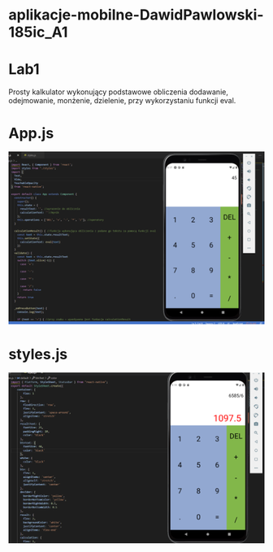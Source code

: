 # aplikacje-mobilne-DawidPawlowski-185ic_A1

# Lab1
Prosty kalkulator wykonujący podstawowe obliczenia dodawanie, odejmowanie, monżenie, dzielenie, przy wykorzystaniu funkcji eval.

# App.js
![alt text](https://github.com/DawidPawlowski123/aplikacje-mobilne-DawidPawlowski-185ic_A1/blob/master/Lab1Kalkulator/1.png)
# styles.js
![alt text](https://github.com/DawidPawlowski123/aplikacje-mobilne-DawidPawlowski-185ic_A1/blob/master/Lab1Kalkulator/2.png)
